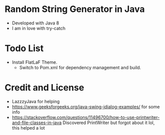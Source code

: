 # Random String Generator in Java

- Developed with Java 8
- I am in love with try-catch

# Todo List 
- Install FlatLaF Theme.
  - Switch to Pom.xml for dependency management and build.

# Credit and License 

- LazzzyJava for helping
- https://www.geeksforgeeks.org/java-swing-jdialog-examples/ for some info
- https://stackoverflow.com/questions/11496700/how-to-use-printwriter-and-file-classes-in-java Discovered PrintWriter
  but forgot about it lol, this helped a lot